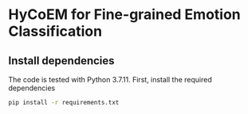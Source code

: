 # HyCoEM for Fine-grained Emotion Classification

## Install dependencies
The code is tested with Python 3.7.11. First, install the required dependencies
```bash
pip install -r requirements.txt

